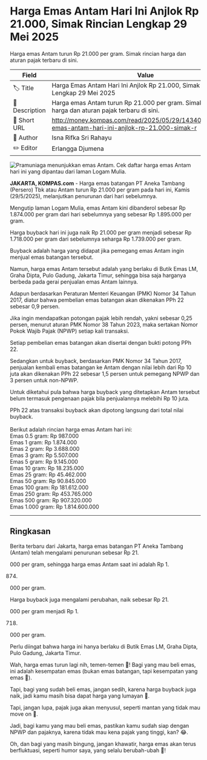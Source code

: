 # Harga Emas Antam Hari Ini Anjlok Rp 21.000, Simak Rincian Lengkap 29 Mei 2025

Harga emas Antam turun Rp 21.000 per gram. Simak rincian harga dan aturan pajak terbaru di sini.

| Field         | Value                                                       |
|---------------|-------------------------------------------------------------|
| 🏷️ Title       | Harga Emas Antam Hari Ini Anjlok Rp 21.000, Simak Rincian Lengkap 29 Mei 2025 |
| 📝 Description | Harga emas Antam turun Rp 21.000 per gram. Simak rincian harga dan aturan pajak terbaru di sini. |
| 🔗 Short URL   | http://money.kompas.com/read/2025/05/29/143400226/harga-emas-antam-hari-ini-anjlok-rp-21.000-simak-r |
| 👤 Author      | Isna Rifka Sri Rahayu |
| ✏️ Editor      | Erlangga Djumena |

![Pramuniaga menunjukkan emas Antam. Cek daftar harga emas Antam hari ini yang dipantau dari laman Logam Mulia.](https://asset.kompas.com/crops/chWosLUGFGG4noJujoQDsesxDMo=/350x0:4663x2875/750x500/data/photo/2025/04/16/67ff20800160f.jpg)

**JAKARTA, KOMPAS.com** - Harga emas batangan PT Aneka Tambang (Persero) Tbk atau Antam turun Rp 21.000 per gram pada hari ini, Kamis (29/5/2025), melanjutkan penurunan dari hari sebelumnya.

Mengutip laman Logam Mulia, emas Antam kini dibanderol sebesar Rp 1.874.000 per gram dari hari sebelumnya yang sebesar Rp 1.895.000 per gram.

Harga buyback hari ini juga naik Rp 21.000 per gram menjadi sebesar Rp 1.718.000 per gram dari sebelumnya seharga Rp 1.739.000 per gram.

Buyback adalah harga yang didapat jika pemegang emas Antam ingin menjual emas batangan tersebut.

Namun, harga emas Antam tersebut adalah yang berlaku di Butik Emas LM, Graha Dipta, Pulo Gadung, Jakarta Timur, sehingga bisa saja harganya berbeda pada gerai penjualan emas Antam lainnya.

Adapun berdasarkan Peraturan Menteri Keuangan (PMK) Nomor 34 Tahun 2017, diatur bahwa pembelian emas batangan akan dikenakan PPh 22 sebesar 0,9 persen.

Jika ingin mendapatkan potongan pajak lebih rendah, yakni sebesar 0,25 persen, menurut aturan PMK Nomor 38 Tahun 2023, maka sertakan Nomor Pokok Wajib Pajak (NPWP) setiap kali transaksi.

Setiap pembelian emas batangan akan disertai dengan bukti potong PPh 22.

Sedangkan untuk buyback, berdasarkan PMK Nomor 34 Tahun 2017, penjualan kembali emas batangan ke Antam dengan nilai lebih dari Rp 10 juta akan dikenakan PPh 22 sebesar 1,5 persen untuk pemegang NPWP dan 3 persen untuk non-NPWP.

Untuk diketahui pula bahwa harga buyback yang ditetapkan Antam tersebut belum termasuk pengenaan pajak bila penjualannya melebihi Rp 10 juta.

PPh 22 atas transaksi buyback akan dipotong langsung dari total nilai buyback.\
\
Berikut adalah rincian harga emas Antam hari ini:\
Emas 0.5 gram: Rp 987.000\
Emas 1 gram: Rp 1.874.000\
Emas 2 gram: Rp 3.688.000\
Emas 3 gram: Rp 5.507.000\
Emas 5 gram: Rp 9.145.000\
Emas 10 gram: Rp 18.235.000\
Emas 25 gram: Rp 45.462.000\
Emas 50 gram: Rp 90.845.000\
Emas 100 gram: Rp 181.612.000\
Emas 250 gram: Rp 453.765.000\
Emas 500 gram: Rp 907.320.000\
Emas 1.000 gram: Rp 1.814.600.000

---
## Ringkasan

Berita terbaru dari Jakarta, harga emas batangan PT Aneka Tambang (Antam) telah mengalami penurunan sebesar Rp 21.

000 per gram, sehingga harga emas Antam saat ini adalah Rp 1.

874.

000 per gram.

 Harga buyback juga mengalami perubahan, naik sebesar Rp 21.

000 per gram menjadi Rp 1.

718.

000 per gram.

 Perlu diingat bahwa harga ini hanya berlaku di Butik Emas LM, Graha Dipta, Pulo Gadung, Jakarta Timur.



Wah, harga emas turun lagi nih, temen-temen 🤑! Bagi yang mau beli emas, ini adalah kesempatan emas (bukan emas batangan, tapi kesempatan yang emas 🤣).

 Tapi, bagi yang sudah beli emas, jangan sedih, karena harga buyback juga naik, jadi kamu masih bisa dapat harga yang lumayan 🤑.

 Tapi, jangan lupa, pajak juga akan menyusul, seperti mantan yang tidak mau move on 🤣.

 Jadi, bagi kamu yang mau beli emas, pastikan kamu sudah siap dengan NPWP dan pajaknya, karena tidak mau kena pajak yang tinggi, kan? 😂.

 Oh, dan bagi yang masih bingung, jangan khawatir, harga emas akan terus berfluktuasi, seperti humor saya, yang selalu berubah-ubah 🤣!
